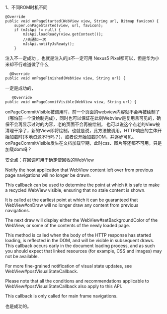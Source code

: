 1、不同ROM时机不同

    @Override
    public void onPageStarted(WebView view, String url, Bitmap favicon) {
        super.onPageStarted(view, url, favicon);
        if (mJsApi != null) {
            mJsApi.loadReady(view.getContext());
            //先通知一次
            mJsApi.notifyJsReady();
        }
        
  注入不一定成功 ，也就是注入的js不一定可用 Nexus5  Pixel都可以，但是华为小米却不行难道做了什么
  
  
      @Override
    public void onPageFinished(WebView view, String url) {     
    
   
   一定是成功的， 
   
   
       @Override
    public void onPageCommitVisible(WebView view, String url) {
    
    


onPageCommitVisible被调用时，前一个页面的webview内容就不会再被绘制了（哪怕前一个没绘制完成），同时也可以保证在此刻Webview是复用且可见的，确保不会再显示过时的内容，老的页面不会再被绘制， 
也可以说这个点老的View被清理干净了，新的View即将绘制。也就是说，此方法被调用，HTTP响应的主体开始加载时(本地资源不行吗？)，或者说开始加载DOM，并逐步可见。onPageCommitVisible发生在文档加载早期，此时css、图片等还都不可用，只是加载dom吗？

安全点：在回调可用于确定使回收的WebView

    
Notify the host application that WebView content left over from previous page navigations will no longer be drawn.

This callback can be used to determine the point at which it is safe to make a recycled WebView visible, ensuring that no stale content is shown.

 It is called at the earliest point at which it can be guaranteed that WebView#onDraw will no longer draw any content from previous navigations. 
 
 
 The next draw will display either the WebView#setBackgroundColor of the WebView, or some of the contents of the newly loaded page.

This method is called when the body of the HTTP response has started loading, is reflected in the DOM, and will be visible in subsequent draws. This callback occurs early in the document loading process, and as such you should expect that linked resources (for example, CSS and images) may not be available.

For more fine-grained notification of visual state updates, see WebView#postVisualStateCallback.

Please note that all the conditions and recommendations applicable to WebView#postVisualStateCallback also apply to this API.

This callback is only called for main frame navigations.


也是成功的。

